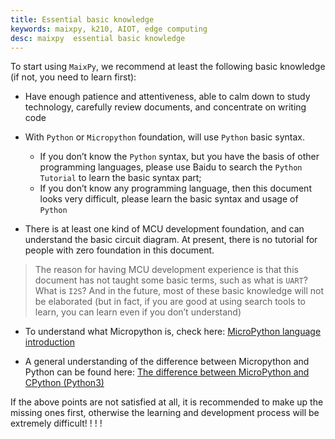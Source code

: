 ```yaml
---
title: Essential basic knowledge
keywords: maixpy, k210, AIOT, edge computing
desc: maixpy  essential basic knowledge
---
```




To start using `MaixPy`, we recommend at least the following basic knowledge (if not, you need to learn first):

* Have enough patience and attentiveness, able to calm down to study technology, carefully review documents, and concentrate on writing code

* With `Python` or `Micropython` foundation, will use `Python` basic syntax.
  * If you don’t know the `Python` syntax, but you have the basis of other programming languages, please use Baidu to search the `Python Tutorial` to learn the basic syntax part;
  * If you don’t know any programming language, then this document looks very difficult, please learn the basic syntax and usage of `Python`

* There is at least one kind of MCU development foundation, and can understand the basic circuit diagram. At present, there is no tutorial for people with zero foundation in this document.
> The reason for having MCU development experience is that this document has not taught some basic terms, such as what is `UART`? What is `I2S`? And in the future, most of these basic knowledge will not be elaborated (but in fact, if you are good at using search tools to learn, you can learn even if you don’t understand)

* To understand what Micropython is, check here: [MicroPython language introduction](http://docs.micropython.org/en/latest/reference/index.html)


* A general understanding of the difference between Micropython and Python can be found here: [The difference between MicroPython and CPython (Python3)](http://docs.micropython.org/en/latest/genrst/index.html)



If the above points are not satisfied at all, it is recommended to make up the missing ones first, otherwise the learning and development process will be extremely difficult! ! ! !
